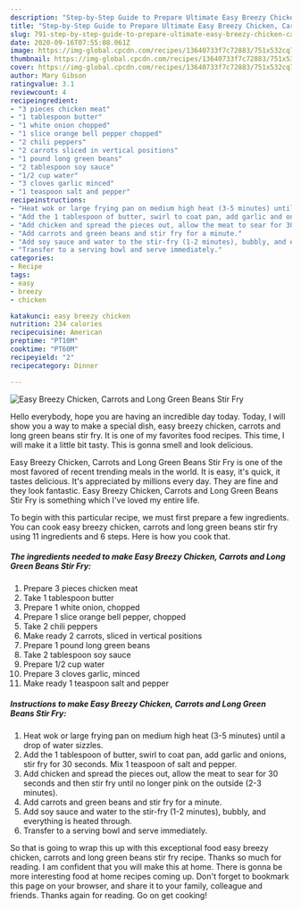 ```yaml
---
description: "Step-by-Step Guide to Prepare Ultimate Easy Breezy Chicken, Carrots and Long Green Beans Stir Fry"
title: "Step-by-Step Guide to Prepare Ultimate Easy Breezy Chicken, Carrots and Long Green Beans Stir Fry"
slug: 791-step-by-step-guide-to-prepare-ultimate-easy-breezy-chicken-carrots-and-long-green-beans-stir-fry
date: 2020-09-16T07:55:08.061Z
image: https://img-global.cpcdn.com/recipes/13640733f7c72883/751x532cq70/easy-breezy-chicken-carrots-and-long-green-beans-stir-fry-recipe-main-photo.jpg
thumbnail: https://img-global.cpcdn.com/recipes/13640733f7c72883/751x532cq70/easy-breezy-chicken-carrots-and-long-green-beans-stir-fry-recipe-main-photo.jpg
cover: https://img-global.cpcdn.com/recipes/13640733f7c72883/751x532cq70/easy-breezy-chicken-carrots-and-long-green-beans-stir-fry-recipe-main-photo.jpg
author: Mary Gibson
ratingvalue: 3.1
reviewcount: 4
recipeingredient:
- "3 pieces chicken meat"
- "1 tablespoon butter"
- "1 white onion chopped"
- "1 slice orange bell pepper chopped"
- "2 chili peppers"
- "2 carrots sliced in vertical positions"
- "1 pound long green beans"
- "2 tablespoon soy sauce"
- "1/2 cup water"
- "3 cloves garlic minced"
- "1 teaspoon salt and pepper"
recipeinstructions:
- "Heat wok or large frying pan on medium high heat (3-5 minutes) until a drop of water sizzles."
- "Add the 1 tablespoon of butter, swirl to coat pan, add garlic and onions, stir fry for 30 seconds. Mix 1 teaspoon of salt and pepper."
- "Add chicken and spread the pieces out, allow the meat to sear for 30 seconds and then stir fry until no longer pink on the outside (2-3 minutes)."
- "Add carrots and green beans and stir fry for a minute."
- "Add soy sauce and water to the stir-fry (1-2 minutes), bubbly, and everything is heated through."
- "Transfer to a serving bowl and serve immediately."
categories:
- Recipe
tags:
- easy
- breezy
- chicken

katakunci: easy breezy chicken 
nutrition: 234 calories
recipecuisine: American
preptime: "PT10M"
cooktime: "PT60M"
recipeyield: "2"
recipecategory: Dinner

---
```



![Easy Breezy Chicken, Carrots and Long Green Beans Stir Fry](https://img-global.cpcdn.com/recipes/13640733f7c72883/751x532cq70/easy-breezy-chicken-carrots-and-long-green-beans-stir-fry-recipe-main-photo.jpg)

Hello everybody, hope you are having an incredible day today. Today, I will show you a way to make a special dish, easy breezy chicken, carrots and long green beans stir fry. It is one of my favorites food recipes. This time, I will make it a little bit tasty. This is gonna smell and look delicious.

Easy Breezy Chicken, Carrots and Long Green Beans Stir Fry is one of the most favored of recent trending meals in the world. It is easy, it's quick, it tastes delicious. It's appreciated by millions every day. They are fine and they look fantastic. Easy Breezy Chicken, Carrots and Long Green Beans Stir Fry is something which I've loved my entire life.




To begin with this particular recipe, we must first prepare a few ingredients. You can cook easy breezy chicken, carrots and long green beans stir fry using 11 ingredients and 6 steps. Here is how you cook that.

<!--inarticleads1-->

##### The ingredients needed to make Easy Breezy Chicken, Carrots and Long Green Beans Stir Fry:

1. Prepare 3 pieces chicken meat
1. Take 1 tablespoon butter
1. Prepare 1 white onion, chopped
1. Prepare 1 slice orange bell pepper, chopped
1. Take 2 chili peppers
1. Make ready 2 carrots, sliced in vertical positions
1. Prepare 1 pound long green beans
1. Take 2 tablespoon soy sauce
1. Prepare 1/2 cup water
1. Prepare 3 cloves garlic, minced
1. Make ready 1 teaspoon salt and pepper




<!--inarticleads2-->

##### Instructions to make Easy Breezy Chicken, Carrots and Long Green Beans Stir Fry:

1. Heat wok or large frying pan on medium high heat (3-5 minutes) until a drop of water sizzles.
1. Add the 1 tablespoon of butter, swirl to coat pan, add garlic and onions, stir fry for 30 seconds. Mix 1 teaspoon of salt and pepper.
1. Add chicken and spread the pieces out, allow the meat to sear for 30 seconds and then stir fry until no longer pink on the outside (2-3 minutes).
1. Add carrots and green beans and stir fry for a minute.
1. Add soy sauce and water to the stir-fry (1-2 minutes), bubbly, and everything is heated through.
1. Transfer to a serving bowl and serve immediately.




So that is going to wrap this up with this exceptional food easy breezy chicken, carrots and long green beans stir fry recipe. Thanks so much for reading. I am confident that you will make this at home. There is gonna be more interesting food at home recipes coming up. Don't forget to bookmark this page on your browser, and share it to your family, colleague and friends. Thanks again for reading. Go on get cooking!
